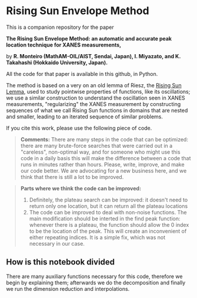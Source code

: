 

# Rising Sun Envelope Method

This is a companion repository for the paper  

**The Rising Sun Envelope Method: an automatic and accurate peak location technique for XANES measurements,**

by __R. Monteiro (MathAM-OIL/AIST, Sendai, Japan), I. Miyazato, and K. Takahashi (Hokkaido University, Japan).__

 All the code for that paper is available in this github, in Python.

The method is based on a very on an old  lemma of Riesz, the  <a href="https://en.wikipedia.org/wiki/Rising_sun_lemma">Rising Sun Lemma</a>, used to study pointwise properties of functions, like its oscillations; we  use a similar construction to understand the oscillation seen in XANES measurements, "regularizing" the XANES measurement by constructing sequences of what we call Rising Sun functions in domains that are nested and smaller, leading to an iterated sequence of similar problems.


If you cite this work, please use the following piece of code. 

<blockquote>
 <b>Comments:</b>
There are many steps in the code that can be optimized: there are many brute-force searches that were carried out in a "careless", non-optimal way, and for someone who might use this code in a daily basis this will make the difference between a code that runs in minutes rather than hours. Please, write, improve, and make our code better. We are advocating for a new business here, and we think that there is still a lot to be improved. 
</blockquote>

<blockquote>
  <b>Parts where we think the code can be improved:</b>
 <ol>
<li> Definitely, the plateau search can be improved: it doesn't need to return only one location, but it can return all the plateau locations</li>
<li>The code can be improved to deal with non-noise functions. The main modification should be interted in the find peak function: whenever there is a plateau, the function should allow the 0 index to be the location of the peak. This will create an inconvenient of either repeating indices. It is a simple fix, which was not necessary in our case. </li>
  </ol>
</blockquote>

## How is this notebook divided

There are many auxiliary functions necessary for this code, therefore we begin by explaining them; afterwards we do the decomposition and finally we run the dimension reduction and interpolations.

